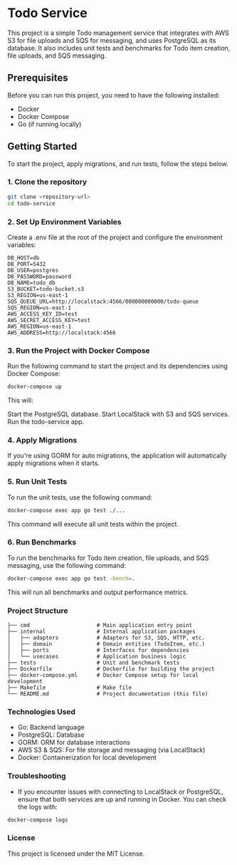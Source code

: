 # Todo Service

This project is a simple Todo management service that integrates with AWS S3 for file uploads and SQS for messaging, and uses PostgreSQL as its database. It also includes unit tests and benchmarks for Todo item creation, file uploads, and SQS messaging.

## Prerequisites

Before you can run this project, you need to have the following installed:

- Docker
- Docker Compose
- Go (if running locally)

## Getting Started

To start the project, apply migrations, and run tests, follow the steps below.

### 1. Clone the repository

```bash
git clone <repository-url>
cd todo-service
```

### 2. Set Up Environment Variables
Create a .env file at the root of the project and configure the environment variables:

```
DB_HOST=db
DB_PORT=5432
DB_USER=postgres
DB_PASSWORD=password
DB_NAME=todo_db
S3_BUCKET=todo-bucket.s3
S3_REGION=us-east-1
SQS_QUEUE_URL=http://localstack:4566/000000000000/todo-queue
SQS_REGION=us-east-1
AWS_ACCESS_KEY_ID=test
AWS_SECRET_ACCESS_KEY=test
AWS_REGION=us-east-1
AWS_ADDRESS=http://localstack:4566
```

### 3. Run the Project with Docker Compose
Run the following command to start the project and its dependencies using Docker Compose:

```bash
docker-compose up
```
This will:

Start the PostgreSQL database.
Start LocalStack with S3 and SQS services.
Run the todo-service app.

### 4. Apply Migrations
If you're using GORM for auto migrations, the application will automatically apply migrations when it starts.


### 5. Run Unit Tests
To run the unit tests, use the following command:
```bash
docker-compose exec app go test ./...
```
This command will execute all unit tests within the project.

### 6. Run Benchmarks
To run the benchmarks for Todo item creation, file uploads, and SQS messaging, use the following command:
```bash
docker-compose exec app go test -bench=.
```
This will run all benchmarks and output performance metrics.

### Project Structure
```
├── cmd                     # Main application entry point
├── internal                # Internal application packages
│   ├── adapters            # Adapters for S3, SQS, HTTP, etc.
│   ├── domain              # Domain entities (TodoItem, etc.)
│   ├── ports               # Interfaces for dependencies
│   └── usecases            # Application business logic
├── tests                   # Unit and benchmark tests
├── Dockerfile              # Dockerfile for building the project
├── docker-compose.yml      # Docker Compose setup for local development
├── Makefile                # Make file 
└── README.md               # Project documentation (this file)
```


### Technologies Used
* Go: Backend language
* PostgreSQL: Database
* GORM: ORM for database interactions
* AWS S3 & SQS: For file storage and messaging (via LocalStack)
* Docker: Containerization for local development

### Troubleshooting
* If you encounter issues with connecting to LocalStack or PostgreSQL, ensure that both services are up and running in Docker. You can check the logs with:
```bash
docker-compose logs
```


### License
This project is licensed under the MIT License.